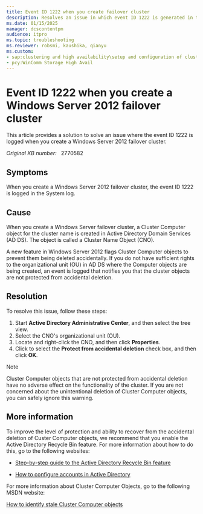 ```yaml
---
title: Event ID 1222 when you create failover cluster
description: Resolves an issue in which event ID 1222 is generated in the System log when you create a Windows Server 2012 failover cluster.
ms.date: 01/15/2025
manager: dcscontentpm
audience: itpro
ms.topic: troubleshooting
ms.reviewer: robsmi, kaushika, qianyu
ms.custom:
- sap:clustering and high availability\setup and configuration of clustered services and applications
- pcy:WinComm Storage High Avail
---
```

# Event ID 1222 when you create a Windows Server 2012 failover cluster

This article provides a solution to solve an issue where the event ID 1222 is logged when you create a Windows Server 2012 failover cluster.

_Original KB number:_ &nbsp; 2770582

## Symptoms

When you create a Windows Server 2012 failover cluster, the event ID 1222 is logged in the System log.

## Cause

When you create a Windows Server failover cluster, a Cluster Computer object for the cluster name is created in Active Directory Domain Services (AD DS). The object is called a Cluster Name Object (CNO).

A new feature in Windows Server 2012 flags Cluster Computer objects to prevent them being deleted accidentally. If you do not have sufficient rights to the organizational unit (OU) in AD DS where the Computer objects are being created, an event is logged that notifies you that the cluster objects are not protected from accidental deletion.

## Resolution

To resolve this issue, follow these steps:

1. Start **Active Directory Administrative Center**, and then select the tree view.
2. Select the CNO's organizational unit (OU).
3. Locate and right-click the CNO, and then click **Properties**.
4. Click to select the **Protect from accidental deletion**  check box, and then click **OK**.

> [!NOTE]
> Cluster Computer objects that are not protected from accidental deletion have no adverse effect on the functionality of the cluster. If you are not concerned about the unintentional deletion of Cluster Computer objects, you can safely ignore this warning.

## More information

To improve the level of protection and ability to recover from the accidental deletion of Custer Computer objects, we recommend that you enable the Active Directory Recycle Bin feature. For more information about how to do this, go to the following websites:

- [Step-by-step guide to the Active Directory Recycle Bin feature](/previous-versions/windows/it-pro/windows-server-2008-R2-and-2008/dd392261(v=ws.10))

- [How to configure accounts in Active Directory](/previous-versions/windows/it-pro/windows-server-2008-R2-and-2008/cc731002(v=ws.10))

For more information about Cluster Computer Objects, go to the following MSDN website:

[How to identify stale Cluster Computer objects](https://techcommunity.microsoft.com/t5/failover-clustering/identifying-stale-cluster-computer-objects/ba-p/371687)
